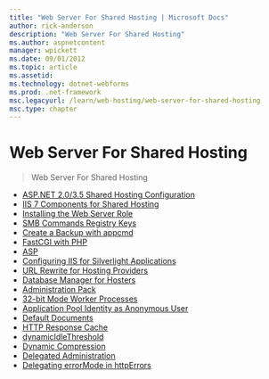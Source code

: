 ```yaml
---
title: "Web Server For Shared Hosting | Microsoft Docs"
author: rick-anderson
description: "Web Server For Shared Hosting"
ms.author: aspnetcontent
manager: wpickett
ms.date: 09/01/2012
ms.topic: article
ms.assetid: 
ms.technology: dotnet-webforms
ms.prod: .net-framework
msc.legacyurl: /learn/web-hosting/web-server-for-shared-hosting
msc.type: chapter
---
```

Web Server For Shared Hosting
====================
> Web Server For Shared Hosting


- [ASP.NET 2.0/3.5 Shared Hosting Configuration](aspnet-20-35-shared-hosting-configuration.md)
- [IIS 7 Components for Shared Hosting](iis-components-for-shared-hosting.md)
- [Installing the Web Server Role](installing-the-web-server-role.md)
- [SMB Commands Registry Keys](smb-commands-registry-keys_198.md)
- [Create a Backup with appcmd](create-a-backup-with-appcmd.md)
- [FastCGI with PHP](fastcgi-with-php.md)
- [ASP](asp.md)
- [Configuring IIS for Silverlight Applications](configuring-iis-for-silverlight-applications.md)
- [URL Rewrite for Hosting Providers](url-rewrite-for-hosting-providers.md)
- [Database Manager for Hosters](database-manager-for-hosters.md)
- [Administration Pack](administration-pack.md)
- [32-bit Mode Worker Processes](32-bit-mode-worker-processes.md)
- [Application Pool Identity as Anonymous User](application-pool-identity-as-anonymous-user.md)
- [Default Documents](default-documents.md)
- [HTTP Response Cache](http-response-cache.md)
- [dynamicIdleThreshold](dynamicidlethreshold.md)
- [Dynamic Compression](dynamic-compression.md)
- [Delegated Administration](delegated-administration.md)
- [Delegating errorMode in httpErrors](delegating-errormode-in-httperrors.md)